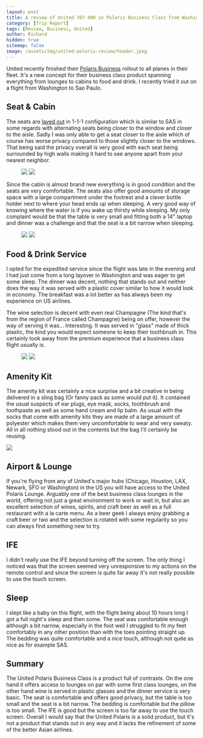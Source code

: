 ```yaml
---
layout: post
title: A review of United 767-400 in Polaris Business Class from Washington to Sao Paulo
category: [Trip Report]
tags: [Review, Business, United]
author: Richard
hidden: true
sitemap: false
image: /assets/img/united-polaris-review/header.jpeg
---
```


United recently finished their [Polaris Business](https://www.united.com/en/us/fly/travel/inflight/polaris.html) rollout to all planes in their fleet. It's a new concept for their business class product spanning everything from lounges to cabins to food and drink. I recently tried it out on a flight from Washington to Sao Paulo.

## Seat & Cabin

The seats are [layed out](https://www.united.com/ual/en/us/fly/travel/inflight/aircraft/767-300er.html) in 1-1-1 configuration which is similar to SAS in some regards with alternating seats being closer to the window and closer to the aisle. Sadly I was only able to get a seat closer to the aisle which of course has worse privacy compared to those slightly closer to the windows. That being said the privacy overall is very good with each seat being surrounded by high walls making it hard to see anyone apart from your nearest neighbor.

<figure>
<img src="/assets/img/united-polaris-review/seat.jpeg" class="half"/>
<img src="/assets/img/united-polaris-review/bottle-holder.jpeg" class="half"/>
</figure>

Since the cabin is almost brand new everything is in good condition and the seats are very comfortable. The seats also offer good amounts of storage space with a large compartment under the footrest and a clever bottle holder next to where your head ends up when sleeping. A very good way of knowing where the water is if you wake up thirsty while sleeping. My only complaint would be that the table is very small and fitting both a 14" laptop and dinner was a challenge and that the seat is a bit narrow when sleeping.

<figure>
<img src="/assets/img/united-polaris-review/privacy.jpeg" class="half"/>
<img src="/assets/img/united-polaris-review/laptop.jpeg" class="half"/>
</figure>

## Food & Drink Service

I opted for the expedited service since the flight was late in the evening and I had just come from a long layover in Washington and was eager to get some sleep. The dinner was decent, nothing that stands out and neither does the way it was served with a plastic cover similar to how it would look in economy. The breakfast was a lot better as has always been my experience on US airlines.

The wine selection is decent with even real Champagne (The kind that's from the region of France called Champagne) being on offer, however the way of serving it was... Interesting. It was served in "glass" made of thick plastic, the kind you would expect someone to keep their toothbrush in. This certainly took away from the premium experience that a business class flight usually is.

<figure>
<img src="/assets/img/united-polaris-review/plastic-champagne.jpeg" class="half"/>
<img src="/assets/img/united-polaris-review/menu.jpeg" class="half"/>
</figure>

## Amenity Kit

The amenity kit was certainly a nice surprise and a bit creative in being delivered in a sling bag (Or fanny pack as some would put it). It contained the usual suspects of ear plugs, eye mask, socks, toothbrush and toothpaste as well as some hand cream and lip balm. As usual with the socks that come with amenity kits they are made of a large amount of polyester which makes them very uncomfortable to wear and very sweaty. All in all nothing stood out in the contents but the bag I'll certainly be reusing.

<img src="/assets/img/united-polaris-review/amenity-kit.jpeg" class="half"/>

## Airport & Lounge

If you're flying from any of United's major hubs (Chicago, Houston, LAX, Newark, SFO or Washington) in the US you will have access to the United Polaris Lounge. Arguably one of the best business class lounges in the world, offering not just a great environment to work or wait in, but also an excellent selection of wines, spirits, and craft beer as well as a full restaurant with a la carte menu. As a beer geek I always enjoy grabbing a craft beer or two and the selection is rotated with some regularity so you can always find something new to try.

## IFE

I didn't really use the IFE beyond turning off the screen. The only thing I noticed was that the screen seemed very unresponsive to my actions on the remote control and since the screen is quite far away it's not really possible to use the touch screen.

## Sleep

I slept like a baby on this flight, with the flight being about 10 hours long I got a full night's sleep and then some. The seat was comfortable enough although a bit narrow, especially in the foot well I struggled to fit my feet comfortably in any other position than with the toes pointing straight up. The bedding was quite comfortable and a nice touch, although not quite as nice as for example SAS.

## Summary

The United Polaris Business Class is a product full of contrasts. On the one hand it offers access to lounges on par with some first class lounges, on the other hand wine is served in plastic glasses and the dinner service is very basic. The seat is comfortable and offers good privacy, but the table is too small and the seat is a bit narrow. The bedding is comfortable but the pillow is too small. The IFE is good but the screen is too far away to use the touch screen. Overall I would say that the United Polaris is a solid product, but it's not a product that stands out in any way and it lacks the refinement of some of the better Asian airlines.

<script type="application/ld+json">
{
  "@context": "https://schema.org/", 
  "@type": "Product", 
  "name": "United Polaris Business Class",
  "image": "https://blog.awardfares.com/assets/img/sas-business-jfk/speech.jpeg",
  "description": "Review of the business class cabin and service on United Airlines 767-400 (Washington to Sao Paulo)",
  "brand": {
    "@type": "Brand",
    "name": "United Airlines"
  },
  "aggregateRating": {
    "@type": "AggregateRating",
    "ratingValue": "4.3",
    "bestRating": "5",
    "worstRating": "1",
    "ratingCount": "1",
    "reviewCount": "1"
  },
  "review": {
    "@type": "Review",
    "name": "Solid service with challenging schedule",
    "reviewBody": "The United Polaris Business Class is a product full of contrasts. On the one hand it offers access to lounges on par with some first class lounges, on the other hand wine is served in plastic glasses and the dinner service is very basic. The seat is comfortable and offers good privacy, but the table is too small and the seat is a bit narrow. The bedding is comfortable but the pillow is too small. The IFE is good but the screen is too far away to use the touch screen. Overall I would say that the United Polaris is a solid product, but it's not a product that stands out in any way and it lacks the refinement of some of the better Asian airlines.",
    "reviewRating": {
      "@type": "Rating",
      "ratingValue": "3.2",
      "bestRating": "5",
      "worstRating": "1"
    },
    "datePublished": "2023-02-17",
    "author": {"@type": "Person", "name": "Richard Simko"},
    "publisher": {"@type": "Organization", "name": "AwardFares"}
  }
}
</script>
